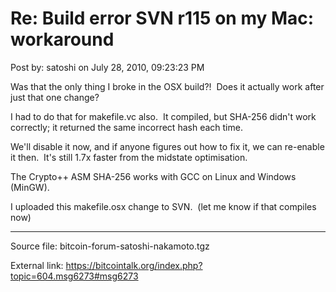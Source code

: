 # Re: Build error SVN r115 on my Mac: workaround

Post by: satoshi on July 28, 2010, 09:23:23 PM

Was that the only thing I broke in the OSX build?! &nbsp;Does it actually work after just that one change?

I had to do that for makefile.vc also. &nbsp;It compiled, but SHA-256 didn't work correctly; it returned the same incorrect hash each time.

We'll disable it now, and if anyone figures out how to fix it, we can re-enable it then. &nbsp;It's still 1.7x faster from the midstate optimisation.

The Crypto++ ASM SHA-256 works with GCC on Linux and Windows (MinGW).

I uploaded this makefile.osx change to SVN. &nbsp;(let me know if that compiles now)

---

Source file: bitcoin-forum-satoshi-nakamoto.tgz

External link: https://bitcointalk.org/index.php?topic=604.msg6273#msg6273
